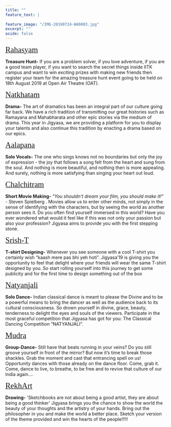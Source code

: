 ```yaml
---
title: ""
feature_text: |
  
feature_image: "/IMG-20190724-WA0003.jpg"
excerpt: ""
aside: false
---
```



[<span style="font-family:'Merriweather'; font-size:1.75em;">Rahasyam</span>](/events/iitk_quiz "A link")

**Treasure Hunt-** If you are a problem solver, if you love adventure, if you are a good team player, if you want to search the secret things inside IITK campus and want to win exciting prizes with making new friends then register your team for the amazing treasure hunt event going to be held on 18th August 2019 at Open Air Theatre (OAT).


[<span style="font-family:'Merriweather'; font-size:1.75em;">Natkhatam</span>](/events/drama "A link")

**Drama-** The art of dramatics has been an integral part of our culture going far back. We have a rich tradition of transmitting our great histories such as Ramayana and Mahabharata and other epic stories via the medium of drama. This year in Jigyasa, we are providing a platform for you to display your talents and also continue this tradition by enacting a drama based on our epics.

[<span style="font-family:'Merriweather'; font-size:1.75em;">Aalapana</span>](/events/singing "A link")

**Solo Vocals-** The one who sings knows not no boundaries but only the joy of expression - the joy that follows a song felt from the heart and sung from the soul. And nothing is more beautiful, and nothing then is more appealing. And surely, nothing is more satisfying than singing your heart out loud.


[<span style="font-family:'Merriweather'; font-size:1.75em;">Chalchitram</span>](/events/video "A link")

**Short Movie Making-** *"You shouldn't dream your film, you should make it!"* - Steven Spielberg . Movies allow us to enter other minds, not simply in the sense of identifying with the characters, but by seeing the world as another person sees it.  Do you often find yourself immersed in this world?  Have you ever wondered what would it feel like if this was not only your passion but also your profession?  Jigyasa aims to provide you with the first stepping stone.

[<span style="font-family:'Merriweather'; font-size:1.75em;">Srish-T</span>](/events/t_shirt_designing "A link")

**T-shirt Designing-** Whenever you see someone with a cool T-shirt you certainly wish “kaash mere pas bhi yeh hoti”. Jigyasa’19 is giving you the opportunity to feel that delight where your friends will wear the same T-shirt designed by you. So start rolling yourself into this journey to get some publicity and for the first time to design something out of the box 


[<span style="font-family:'Merriweather'; font-size:1.75em;">Natyanjali</span>](/events/dance "A link")

**Solo Dance-** Indian classical dance is meant to please the Divine and to be a powerful means to bring the dancer as well as the audience back to its cultural consciousness. So drown yourself in divine, grace, beauty, tenderness to delight the eyes and souls of the viewers. Participate in the most graceful competition that Jigyasa has got for you: The Classical Dancing Competition “NATYANJALI”. 


[<span style="font-family:'Merriweather'; font-size:1.75em;">Mudra</span>](/events/group_dance "A link")

**Group-Dance-** Still have that beats running in your veins? Do you still groove yourself in front of the mirror? But now it’s time to break those shackles. Grab the moment and cast that entrancing spell on us! Opportunity dances with those already on the dance floor. Come, grab it. Come, dance to live, to breathe, to be free and to revive that culture of our India again.... 

[<span style="font-family:'Merriweather'; font-size:1.75em;">RekhArt</span>](/events/sketching "A link")

**Drawing-** 'Sketchbooks are not about being a good artist, they are about being a good thinker' Jigyasa brings you the chance to show the world the beauty of your thoughts and the artistry of your hands. Bring out the philosopher in you and make the world a better place. Sketch your version of the theme provided and win the hearts of the people!!!!!
